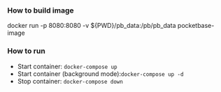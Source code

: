

### How to build image
docker run -p 8080:8080 -v ${PWD}/pb_data:/pb/pb_data pocketbase-image

### How to run
- Start container: `docker-compose up`
- Start container (background mode):`docker-compose up -d`
- Stop container: `docker-compose down`